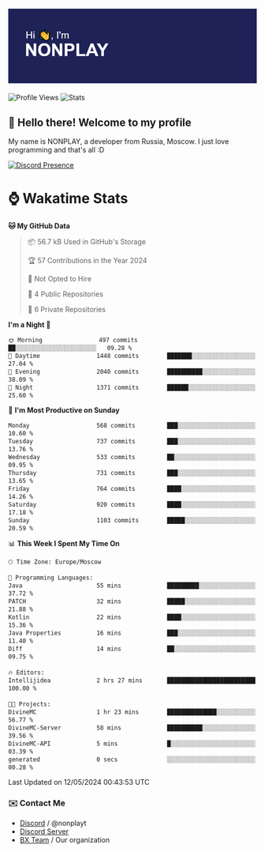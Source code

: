 ![Discord Presence](./header.png)
<br></br>
![Profile Views](https://komarev.com/ghpvc/?username=NONPLAYT&color=blue&style=for-the-badge)
![Stats](https://img.shields.io/badge/0%25-OPTIMIZED-orange?style=for-the-badge)


## :wave: Hello there! Welcome to my profile

My name is NONPLAY, a developer from Russia, Moscow. I just love programming and that's all :D

[![Discord Presence](https://lanyard.cnrad.dev/api/597087584090587177?showDisplayName=true)](https://discord.com/users/597087584090587177) 

# ⌚ Wakatime Stats

<!--START_SECTION:waka-->
**🐱 My GitHub Data** 

> 📦 56.7 kB Used in GitHub's Storage 
 > 
> 🏆 57 Contributions in the Year 2024
 > 
> 🚫 Not Opted to Hire
 > 
> 📜 4 Public Repositories 
 > 
> 🔑 6 Private Repositories 
 > 
**I'm a Night 🦉** 

```text
🌞 Morning                497 commits         ██░░░░░░░░░░░░░░░░░░░░░░░   09.28 % 
🌆 Daytime                1448 commits        ███████░░░░░░░░░░░░░░░░░░   27.04 % 
🌃 Evening                2040 commits        ██████████░░░░░░░░░░░░░░░   38.09 % 
🌙 Night                  1371 commits        ██████░░░░░░░░░░░░░░░░░░░   25.60 % 
```
📅 **I'm Most Productive on Sunday** 

```text
Monday                   568 commits         ███░░░░░░░░░░░░░░░░░░░░░░   10.60 % 
Tuesday                  737 commits         ███░░░░░░░░░░░░░░░░░░░░░░   13.76 % 
Wednesday                533 commits         ██░░░░░░░░░░░░░░░░░░░░░░░   09.95 % 
Thursday                 731 commits         ███░░░░░░░░░░░░░░░░░░░░░░   13.65 % 
Friday                   764 commits         ████░░░░░░░░░░░░░░░░░░░░░   14.26 % 
Saturday                 920 commits         ████░░░░░░░░░░░░░░░░░░░░░   17.18 % 
Sunday                   1103 commits        █████░░░░░░░░░░░░░░░░░░░░   20.59 % 
```


📊 **This Week I Spent My Time On** 

```text
🕑︎ Time Zone: Europe/Moscow

💬 Programming Languages: 
Java                     55 mins             █████████░░░░░░░░░░░░░░░░   37.72 % 
PATCH                    32 mins             █████░░░░░░░░░░░░░░░░░░░░   21.88 % 
Kotlin                   22 mins             ████░░░░░░░░░░░░░░░░░░░░░   15.36 % 
Java Properties          16 mins             ███░░░░░░░░░░░░░░░░░░░░░░   11.40 % 
Diff                     14 mins             ██░░░░░░░░░░░░░░░░░░░░░░░   09.75 % 

🔥 Editors: 
Intellijidea             2 hrs 27 mins       █████████████████████████   100.00 % 

🐱‍💻 Projects: 
DivineMC                 1 hr 23 mins        ██████████████░░░░░░░░░░░   56.77 % 
DivineMC-Server          58 mins             ██████████░░░░░░░░░░░░░░░   39.56 % 
DivineMC-API             5 mins              █░░░░░░░░░░░░░░░░░░░░░░░░   03.39 % 
generated                0 secs              ░░░░░░░░░░░░░░░░░░░░░░░░░   00.28 % 
```


 Last Updated on 12/05/2024 00:43:53 UTC
<!--END_SECTION:waka-->

### ✉️ Contact Me

- [Discord](https://discord.com/users/597087584090587177) / @nonplayt
- [Discord Server](https://discord.gg/p7cxhw7E2M)
- [BX Team](https://github.com/BX-Team) / Our organization
